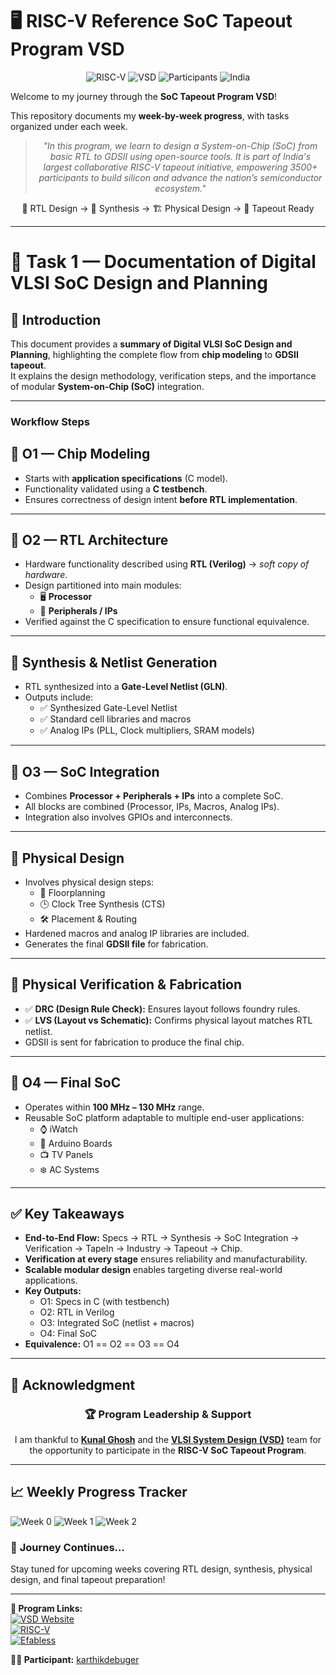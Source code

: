 # 🖥️ RISC-V Reference SoC Tapeout Program VSD

<div align="center">

![RISC-V](https://img.shields.io/badge/RISC--V-SoC%20Tapeout-blue?style=for-the-badge&logo=riscv)
![VSD](https://img.shields.io/badge/VSD-Program-orange?style=for-the-badge)
![Participants](https://img.shields.io/badge/Participants-3500+-success?style=for-the-badge)
![India](https://img.shields.io/badge/Made%20in-India-saffron?style=for-the-badge&logo=data:image/svg+xml;base64,PHN2ZyB3aWR0aD0iMjQiIGhlaWdodD0iMjQiIHZpZXdCb3g9IjAgMCAyNCAyNCIgZmlsbD0ibm9uZSIgeG1sbnM9Imh0dHA6Ly93d3cudzMub3JnLzIwMDAvc3ZnIj4KPHJlY3Qgd2lkdGg9IjI0IiBoZWlnaHQ9IjgiIGZpbGw9IiNGRjk5MzMiLz4KPHJlY3QgeT0iOCIgd2lkdGg9IjI0IiBoZWlnaHQ9IjgiIGZpbGw9IiNGRkZGRkYiLz4KPHJlY3QgeT0iMTYiIHdpZHRoPSIyNCIgaGVpZ2h0PSI4IiBmaWxsPSIjMTM4ODA4Ii8+Cjwvc3ZnPgo=)

</div>

Welcome to my journey through the **SoC Tapeout Program VSD**!  

This repository documents my **week-by-week progress**, with tasks organized under each week.

<div align="center">

> *"In this program, we learn to design a System-on-Chip (SoC) from basic RTL to GDSII using open-source tools. It is part of India's largest collaborative RISC-V tapeout initiative, empowering 3500+ participants to build silicon and advance the nation’s semiconductor ecosystem."*

</div>

<div align="center">

📝 RTL Design → 🔄 Synthesis → 🏗️ Physical Design → 🎯 Tapeout Ready


</div>

---

# 📝 Task 1 — Documentation of Digital VLSI SoC Design and Planning  

## 📌 Introduction  
This document provides a **summary of Digital VLSI SoC Design and Planning**, highlighting the complete flow from **chip modeling** to **GDSII tapeout**.  
It explains the design methodology, verification steps, and the importance of modular **System-on-Chip (SoC)** integration.  

---

### Workflow Steps

## 🔹 O1 — Chip Modeling
- Starts with **application specifications** (C model).  
- Functionality validated using a **C testbench**.  
- Ensures correctness of design intent **before RTL implementation**.  

---

## 🔹 O2 — RTL Architecture 
- Hardware functionality described using **RTL (Verilog)** → *soft copy of hardware*.  
- Design partitioned into main modules:  
  - 🖥️ **Processor**  
  - 🔌 **Peripherals / IPs**  
- Verified against the C specification to ensure functional equivalence.  

---

## 🔹 Synthesis & Netlist Generation  
- RTL synthesized into a **Gate-Level Netlist (GLN)**.  
- Outputs include:  
  - ✅ Synthesized Gate-Level Netlist  
  - ✅ Standard cell libraries and macros  
  - ✅ Analog IPs (PLL, Clock multipliers, SRAM models)  

---

## 🔹 O3 — SoC Integration  
- Combines **Processor + Peripherals + IPs** into a complete SoC.  
- All blocks are combined (Processor, IPs, Macros, Analog IPs).  
- Integration also involves GPIOs and interconnects.  

---

## 🔹 Physical Design  
- Involves physical design steps:  
  - 📐 Floorplanning  
  - 🕒 Clock Tree Synthesis (CTS)  
  - 🛠️ Placement & Routing  
- Hardened macros and analog IP libraries are included.  
- Generates the final **GDSII file** for fabrication.  

---

## 🔹 Physical Verification & Fabrication
- ✅ **DRC (Design Rule Check):** Ensures layout follows foundry rules.  
- ✅ **LVS (Layout vs Schematic):** Confirms physical layout matches RTL netlist.  
- GDSII is sent for fabrication to produce the final chip.  

---

## 🔹 O4 — Final SoC  
- Operates within **100 MHz – 130 MHz** range.  
- Reusable SoC platform adaptable to multiple end-user applications:  
  - ⌚ iWatch  
  - 🔌 Arduino Boards  
  - 📺 TV Panels  
  - ❄️ AC Systems  

---

## ✅ Key Takeaways  
- **End-to-End Flow:** Specs → RTL → Synthesis → SoC Integration → Verification → TapeIn → Industry → Tapeout → Chip.  
- **Verification at every stage** ensures reliability and manufacturability.  
- **Scalable modular design** enables targeting diverse real-world applications.  
- **Key Outputs:**  
  - O1: Specs in C (with testbench)  
  - O2: RTL in Verilog  
  - O3: Integrated SoC (netlist + macros)  
  - O4: Final SoC  
- **Equivalence:** O1 == O2 == O3 == O4  


---

## 🙏 **Acknowledgment**

<div align="center">

### 🏆 **Program Leadership & Support**

I am thankful to [**Kunal Ghosh**](https://github.com/kunalg123) and the **[VLSI System Design (VSD)](https://vsdiat.vlsisystemdesign.com/)** team for the opportunity to participate in the **RISC-V SoC Tapeout Program**.

</div>

---

## 📈 **Weekly Progress Tracker**

![Week 0](https://img.shields.io/badge/Week%200-Tools%20Setup-success?style=flat-square)
![Week 1](https://img.shields.io/badge/Week%201-Coming%20Soon-lightgrey?style=flat-square)
![Week 2](https://img.shields.io/badge/Week%202-Upcoming-lightgrey?style=flat-square)

### 🚀 **Journey Continues...**

Stay tuned for upcoming weeks covering RTL design, synthesis, physical design, and final tapeout preparation!

---

**🔗 Program Links:**  
[![VSD Website](https://img.shields.io/badge/VSD-Official%20Website-blue?style=flat-square)](https://vsdiat.vlsisystemdesign.com/)  
[![RISC-V](https://img.shields.io/badge/RISC--V-International-green?style=flat-square)](https://riscv.org/)  
[![Efabless](https://img.shields.io/badge/Efabless-Platform-orange?style=flat-square)](https://efabless.com/)  

**👨‍💻 Participant:** [karthikdebuger](https://github.com/Karthikdebuger)
